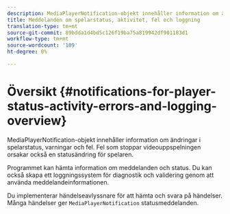 ```yaml
---
description: MediaPlayerNotification-objekt innehåller information om ändringar i spelarstatus, varningar och fel. Fel som stoppar videouppspelningen orsakar också en statusändring för spelaren.
title: Meddelanden om spelarstatus, aktivitet, fel och loggning
translation-type: tm+mt
source-git-commit: 89bdda1d4bd5c126f19ba75a819942df901183d1
workflow-type: tm+mt
source-wordcount: '109'
ht-degree: 0%

---
```



# Översikt {#notifications-for-player-status-activity-errors-and-logging-overview}

MediaPlayerNotification-objekt innehåller information om ändringar i spelarstatus, varningar och fel. Fel som stoppar videouppspelningen orsakar också en statusändring för spelaren.

Programmet kan hämta information om meddelanden och status. Du kan också skapa ett loggningssystem för diagnostik och validering genom att använda meddelandeinformationen.

Du implementerar händelseavlyssnare för att hämta och svara på händelser. Många händelser ger `MediaPlayerNotification` statusmeddelanden.
